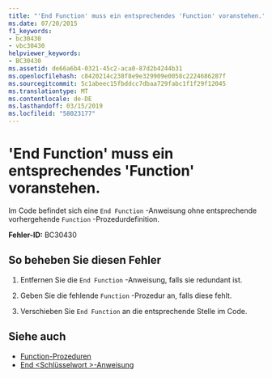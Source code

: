 ```yaml
---
title: "'End Function' muss ein entsprechendes 'Function' voranstehen."
ms.date: 07/20/2015
f1_keywords:
- bc30430
- vbc30430
helpviewer_keywords:
- BC30430
ms.assetid: de66a6b4-0321-45c2-aca0-87d2b4244b31
ms.openlocfilehash: c8420214c238f8e9e329909e0058c2224686287f
ms.sourcegitcommit: 5c1abeec15fbddcc7dbaa729fabc1f1f29f12045
ms.translationtype: MT
ms.contentlocale: de-DE
ms.lasthandoff: 03/15/2019
ms.locfileid: "58023177"
---
```

# <a name="end-function-must-be-preceded-by-a-matching-function"></a>'End Function' muss ein entsprechendes 'Function' voranstehen.
Im Code befindet sich eine `End Function` -Anweisung ohne entsprechende vorhergehende `Function` -Prozedurdefinition.  
  
 **Fehler-ID:** BC30430  
  
## <a name="to-correct-this-error"></a>So beheben Sie diesen Fehler  
  
1.  Entfernen Sie die `End Function` -Anweisung, falls sie redundant ist.  
  
2.  Geben Sie die fehlende `Function` -Prozedur an, falls diese fehlt.  
  
3.  Verschieben Sie `End Function` an die entsprechende Stelle im Code.  
  
## <a name="see-also"></a>Siehe auch

- [Function-Prozeduren](../../visual-basic/programming-guide/language-features/procedures/function-procedures.md)
- [End \<Schlüsselwort >-Anweisung](../../visual-basic/language-reference/statements/end-keyword-statement.md)
